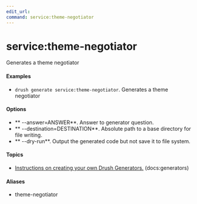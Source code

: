 ```yaml
---
edit_url: 
command: service:theme-negotiator
---
```

# service:theme-negotiator

Generates a theme negotiator

#### Examples

- <code>drush generate service:theme-negotiator</code>. Generates a theme negotiator

#### Options

- ** --answer=ANSWER**. Answer to generator question.
- ** --destination=DESTINATION**. Absolute path to a base directory for file writing.
- ** --dry-run**. Output the generated code but not save it to file system.

#### Topics

- [Instructions on creating your own Drush Generators.](../../vendor/drush/drush/docs/generators.md) (docs:generators)

#### Aliases

- theme-negotiator

